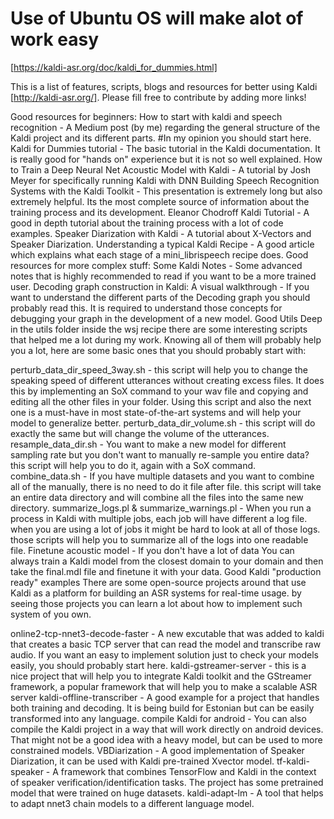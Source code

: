 # Use of Ubuntu OS will make alot of work easy

[https://kaldi-asr.org/doc/kaldi_for_dummies.html]

This is a list of features, scripts, blogs and resources for better using Kaldi [http://kaldi-asr.org/]. Please fill free to contribute by adding more links!

Good resources for beginners:
How to start with kaldi and speech recognition - A Medium post (by me) regarding the general structure of the Kaldi project and its different parts. 
#In my opinion you should start here.
Kaldi for Dummies tutorial - The basic tutorial in the Kaldi documentation. It is really good for "hands on" experience but it is not so well explained.
How to Train a Deep Neural Net Acoustic Model with Kaldi - A tutorial by Josh Meyer for specifically running Kaldi with DNN
Building Speech Recognition Systems with the Kaldi Toolkit - This presentation is extremely long but also extremely helpful. Its the most complete source of information about the training process and its development.
Eleanor Chodroff Kaldi Tutorial - A good in depth tutorial about the training process with a lot of code examples.
Speaker Diarization with Kaldi - A tutorial about X-Vectors and Speaker Diarization.
Understanding a typical Kaldi Recipe - A good article which explains what each stage of a mini_librispeech recipe does.
Good resources for more complex stuff:
Some Kaldi Notes - Some advanced notes that is highly recommended to read if you want to be a more trained user.
Decoding graph construction in Kaldi: A visual walkthrough - If you want to understand the different parts of the Decoding graph you should probably read this. It is required to understand those concepts for debugging your graph in the development of a new model.
Good Utils
Deep in the utils folder inside the wsj recipe there are some interesting scripts that helped me a lot during my work. Knowing all of them will probably help you a lot, here are some basic ones that you should probably start with:

perturb_data_dir_speed_3way.sh - this script will help you to change the speaking speed of different utterances without creating excess files. It does this by implementing an SoX command to your wav file and copying and editing all the other files in your folder. Using this script and also the next one is a must-have in most state-of-the-art systems and will help your model to generalize better.
perturb_data_dir_volume.sh - this script will do exactly the same but will change the volume of the utterances.
resample_data_dir.sh - You want to make a new model for different sampling rate but you don't want to manually re-sample you entire data? this script will help you to do it, again with a SoX command.
combine_data.sh - If you have multiple datasets and you want to combine all of the manually, there is no need to do it file after file. this script will take an entire data directory and will combine all the files into the same new directory.
summarize_logs.pl & summarize_warnings.pl - When you run a process in Kaldi with multiple jobs, each job will have different a log file. when you are using a lot of jobs it might be hard to look at all of those logs. those scripts will help you to summarize all of the logs into one readable file.
Finetune acoustic model - If you don't have a lot of data You can always train a Kaldi model from the closest domain to your domain and then take the final.mdl file and finetune it with your data.
Good Kaldi "production ready" examples 
There are some open-source projects around that use Kaldi as a platform for building an ASR systems for real-time usage. by seeing those projects you can learn a lot about how to implement such system of you own.

online2-tcp-nnet3-decode-faster - A new excutable that was added to kaldi that creates a basic TCP server that can read the model and transcribe raw audio. If you want an easy to implement solution just to check your models easily, you should probably start here.
kaldi-gstreamer-server - this is a nice project that will help you to integrate Kaldi toolkit and the GStreamer framework, a popular framework that will help you to make a scalable ASR server
kaldi-offline-transcriber - A good example for a project that handles both training and decoding. It is being build for Estonian but can be easily transformed into any language.
compile Kaldi for android - You can also compile the Kaldi project in a way that will work directly on android devices. That might not be a good idea with a heavy model, but can be used to more constrained models.
VBDiarization - A good implementation of Speaker Diarization, it can be used with Kaldi pre-trained Xvector model.
tf-kaldi-speaker - A framework that combines TensorFlow and Kaldi in the context of speaker verification/identification tasks. The project has some pretrained model that were trained on huge datasets.
kaldi-adapt-lm - A tool that helps to adapt nnet3 chain models to a different language model.

